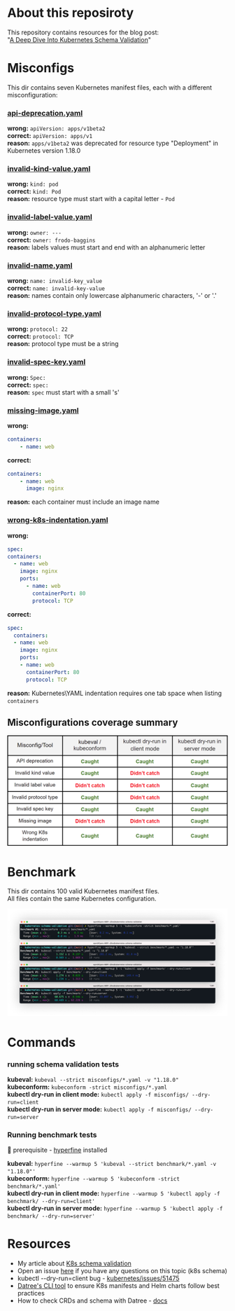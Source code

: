 # About this reposiroty
This repository contains resources for the blog post:  
"[A Deep Dive Into Kubernetes Schema Validation](https://datree.io/resources/kubernetes-schema-validation/?utm_source=github&utm_medium=schema_validation_repo)"

# Misconfigs
This dir contains seven Kubernetes manifest files, each with a different misconfiguration:  

### [api-deprecation.yaml](https://github.com/datreeio/kubernetes-schema-validation/blob/main/misconfigs/api-deprecation.yaml#L1)
**wrong:** `apiVersion: apps/v1beta2`  
**correct:** `apiVersion: apps/v1`  
**reason:** `apps/v1beta2` was deprecated for resource type "Deployment" in Kubernetes version 1.18.0

### [invalid-kind-value.yaml](https://github.com/datreeio/kubernetes-schema-validation/blob/main/misconfigs/invalid-kind-value.yaml#L2)
**wrong:** `kind: pod`  
**correct:** `kind: Pod`  
**reason:** resource type must start with a capital letter - `Pod`

### [invalid-label-value.yaml](https://github.com/datreeio/kubernetes-schema-validation/blob/main/misconfigs/invalid-lable-value.yaml#L6)
**wrong:** `owner: ---`  
**correct:** `owner: frodo-baggins`  
**reason:** labels values must start and end with an alphanumeric letter

### [invalid-name.yaml](https://github.com/datreeio/kubernetes-schema-validation/blob/main/misconfigs/invalid-key-value.yaml#L4)
**wrong:** `name: invalid-key_value`  
**correct:** `name: invalid-key-value`  
**reason:** names contain only lowercase alphanumeric characters, '-' or '.'

### [invalid-protocol-type.yaml](https://github.com/datreeio/kubernetes-schema-validation/blob/main/misconfigs/invalid-protocol-type.yaml#L14)
**wrong:** `protocol: 22`  
**correct:** `protocol: TCP`  
**reason:** protocol type must be a string

### [invalid-spec-key.yaml](https://github.com/datreeio/kubernetes-schema-validation/blob/main/misconfigs/invalid-spec-key.yaml#L7)
**wrong:** `Spec:`  
**correct:** `spec:`  
**reason:** `spec` must start with a small 's'

### [missing-image.yaml](https://github.com/datreeio/kubernetes-schema-validation/blob/main/misconfigs/missing-image.yaml#L9)
**wrong:**  
```yaml
containers:
    - name: web
```  
**correct:**
```yaml
containers:
    - name: web
      image: nginx
```  
**reason:** each container must include an image name

### [wrong-k8s-indentation.yaml](https://github.com/datreeio/kubernetes-schema-validation/blob/main/misconfigs/wrong-k8s-indentation.yaml#L8-L14)
**wrong:**  
```yaml
spec:
containers:
  - name: web
    image: nginx
    ports:
      - name: web
        containerPort: 80
        protocol: TCP
```
**correct:**  
```yaml
spec:
  containers:
  - name: web
    image: nginx
    ports:
    - name: web
      containerPort: 80
      protocol: TCP
```  
**reason:** Kubernetes\YAML indentation requires one tab space when listing `containers`

## Misconfigurations coverage summary

[![misconfigurations-coverage](https://raw.githubusercontent.com/datreeio/kubernetes-schema-validation/main/images/comparing-table.png)](#) 

# Benchmark
This dir contains 100 valid Kubernetes manifest files.  
All files contain the same Kubernetes configuration. 

[![benchmark-results](https://raw.githubusercontent.com/datreeio/kubernetes-schema-validation/main/images/benchmark-test-results.png)](#) 

# Commands
### running schema validation tests
**kubeval:** `kubeval --strict misconfigs/*.yaml -v "1.18.0"`  
**kubeconform:** `kubeconform -strict misconfigs/*.yaml`  
**kubectl dry-run in client mode:** `kubectl apply -f misconfigs/ --dry-run=client`  
**kubectl dry-run in server mode:** `kubectl apply -f misconfigs/ --dry-run=server`  

### Running benchmark tests
:wrench: prerequisite - [hyperfine](https://github.com/sharkdp/hyperfine) installed  

**kubeval:** `hyperfine --warmup 5 'kubeval --strict benchmark/*.yaml -v "1.18.0"'`  
**kubeconform:** `hyperfine --warmup 5 'kubeconform -strict benchmark/*.yaml'`  
**kubectl dry-run in client mode:** `hyperfine --warmup 5 'kubectl apply -f benchmark/ --dry-run=client'`  
**kubectl dry-run in server mode:** `hyperfine --warmup 5 'kubectl apply -f benchmark/ --dry-run=server'`  

# Resources
* My article about [K8s schema validation](https://dev.to/datreeio/a-deep-dive-into-kubernetes-schema-validation-39ll)
* Open an issue [here](https://github.com/datreeio/kubernetes-schema-validation) if you have any questions on this topic (k8s schema)
* kubectl --dry-run=client bug - [kubernetes/issues/51475](https://github.com/kubernetes/kubernetes/issues/51475)
* [Datree's CLI tool](https://github.com/datreeio/datree) to ensure K8s manifests and Helm charts follow best practices
* How to check CRDs and schema with Datree - [docs](https://hub.datree.io/schema-validation)
